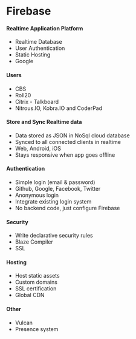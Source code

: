 # Firebase
#### Realtime Application Platform
- Realtime Database
- User Authentication
- Static Hosting
- Google

#### Users
- CBS
- Roll20
- Citrix - Talkboard
- Nitrous.IO, Kobra.IO and CoderPad

#### Store and Sync Realtime data
- Data stored as JSON in NoSql cloud database
- Synced to all connected clients in realtime
- Web, Android, iOS
- Stays responsive when app goes offline

#### Authentication
- Simple login (email & password)
- Github, Google, Facebook, Twitter
- Anonymous login
- Integrate existing login system
- No backend code, just configure Firebase

#### Security
- Write declarative security rules
- Blaze Compiler
- SSL

#### Hosting
- Host static assets
- Custom domains
- SSL certification
- Global CDN

#### Other
- Vulcan
- Presence system

